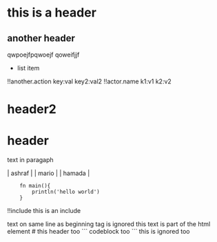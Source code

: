 # this is a header
## another header

qwpoejfpqwoejf
qoweifjjf

- list item



!!another.action key:val key2:val2
!!actor.name k1:v1
    k2:v2
# header2

# header

text in paragaph

| ashraf |
| mario |
| hamada |

```vlang
    fn main(){
        println('hello world')
    }
```

!!include this is an include

<html>text on same line as beginning tag is ignored
this text is part of the html element
# this header too
``` 
    codeblock too
```
</html>this is ignored too

<!-- comment -->